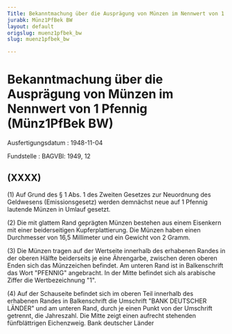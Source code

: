 ```yaml
---
Title: Bekanntmachung über die Ausprägung von Münzen im Nennwert von 1 Pfennig
jurabk: Münz1PfBek BW
layout: default
origslug: muenz1pfbek_bw
slug: muenz1pfbek_bw

---
```


# Bekanntmachung über die Ausprägung von Münzen im Nennwert von 1 Pfennig (Münz1PfBek BW)

Ausfertigungsdatum
:   1948-11-04

Fundstelle
:   BAGVBl: 1949, 12



## (XXXX)

(1) Auf Grund des § 1 Abs. 1 des Zweiten Gesetzes zur Neuordnung des
Geldwesens (Emissionsgesetz) werden demnächst neue auf 1 Pfennig
lautende Münzen in Umlauf gesetzt.

(2) Die mit glattem Rand geprägten Münzen bestehen aus einem Eisenkern
mit einer beiderseitigen Kupferplattierung. Die Münzen haben einen
Durchmesser von 16,5 Millimeter und ein Gewicht von 2 Gramm.

(3) Die Münzen tragen auf der Wertseite innerhalb des erhabenen Randes
in der oberen Hälfte beiderseits je eine Ährengarbe, zwischen deren
oberen Enden sich das Münzzeichen befindet. Am unteren Rand ist in
Balkenschrift das Wort "PFENNIG" angebracht. In der Mitte befindet
sich als arabische Ziffer die Wertbezeichnung "1".

(4) Auf der Schauseite befindet sich im oberen Teil innerhalb des
erhabenen Randes in Balkenschrift die Umschrift "BANK DEUTSCHER
LÄNDER" und am unteren Rand, durch je einen Punkt von der Umschrift
getrennt, die Jahreszahl. Die Mitte zeigt einen aufrecht stehenden
fünfblättrigen Eichenzweig.
Bank deutscher Länder

